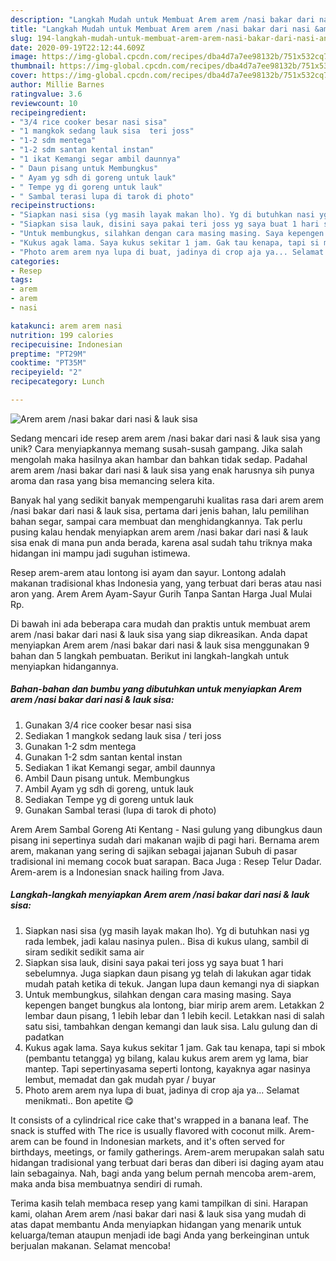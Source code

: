 ```yaml
---
description: "Langkah Mudah untuk Membuat Arem arem /nasi bakar dari nasi &amp;amp; lauk sisa Anti Gagal"
title: "Langkah Mudah untuk Membuat Arem arem /nasi bakar dari nasi &amp;amp; lauk sisa Anti Gagal"
slug: 194-langkah-mudah-untuk-membuat-arem-arem-nasi-bakar-dari-nasi-and-amp-lauk-sisa-anti-gagal
date: 2020-09-19T22:12:44.609Z
image: https://img-global.cpcdn.com/recipes/dba4d7a7ee98132b/751x532cq70/arem-arem-nasi-bakar-dari-nasi-lauk-sisa-foto-resep-utama.jpg
thumbnail: https://img-global.cpcdn.com/recipes/dba4d7a7ee98132b/751x532cq70/arem-arem-nasi-bakar-dari-nasi-lauk-sisa-foto-resep-utama.jpg
cover: https://img-global.cpcdn.com/recipes/dba4d7a7ee98132b/751x532cq70/arem-arem-nasi-bakar-dari-nasi-lauk-sisa-foto-resep-utama.jpg
author: Millie Barnes
ratingvalue: 3.6
reviewcount: 10
recipeingredient:
- "3/4 rice cooker besar nasi sisa"
- "1 mangkok sedang lauk sisa  teri joss"
- "1-2 sdm mentega"
- "1-2 sdm santan kental instan"
- "1 ikat Kemangi segar ambil daunnya"
- " Daun pisang untuk Membungkus"
- " Ayam yg sdh di goreng untuk lauk"
- " Tempe yg di goreng untuk lauk"
- " Sambal terasi lupa di tarok di photo"
recipeinstructions:
- "Siapkan nasi sisa (yg masih layak makan lho). Yg di butuhkan nasi yg rada lembek, jadi kalau nasinya pulen.. Bisa di kukus ulang, sambil di siram sedikit sedikit sama air"
- "Siapkan sisa lauk, disini saya pakai teri joss yg saya buat 1 hari sebelumnya. Juga siapkan daun pisang yg telah di lakukan agar tidak mudah patah ketika di tekuk. Jangan lupa daun kemangi nya di siapkan"
- "Untuk membungkus, silahkan dengan cara masing masing. Saya kepengen banget bungkus ala lontong, biar mirip arem arem. Letakkan 2 lembar daun pisang, 1 lebih lebar dan 1 lebih kecil. Letakkan nasi di salah satu sisi, tambahkan dengan kemangi dan lauk sisa. Lalu gulung dan di padatkan"
- "Kukus agak lama. Saya kukus sekitar 1 jam. Gak tau kenapa, tapi si mbok (pembantu tetangga) yg bilang, kalau kukus arem arem yg lama, biar mantep. Tapi sepertinyasama seperti lontong, kayaknya agar nasinya lembut, memadat dan gak mudah pyar / buyar"
- "Photo arem arem nya lupa di buat, jadinya di crop aja ya... Selamat menikmati.. Bon apetite 😋"
categories:
- Resep
tags:
- arem
- arem
- nasi

katakunci: arem arem nasi 
nutrition: 199 calories
recipecuisine: Indonesian
preptime: "PT29M"
cooktime: "PT35M"
recipeyield: "2"
recipecategory: Lunch

---
```



![Arem arem /nasi bakar dari nasi &amp; lauk sisa](https://img-global.cpcdn.com/recipes/dba4d7a7ee98132b/751x532cq70/arem-arem-nasi-bakar-dari-nasi-lauk-sisa-foto-resep-utama.jpg)

Sedang mencari ide resep arem arem /nasi bakar dari nasi &amp; lauk sisa yang unik? Cara menyiapkannya memang susah-susah gampang. Jika salah mengolah maka hasilnya akan hambar dan bahkan tidak sedap. Padahal arem arem /nasi bakar dari nasi &amp; lauk sisa yang enak harusnya sih punya aroma dan rasa yang bisa memancing selera kita.

Banyak hal yang sedikit banyak mempengaruhi kualitas rasa dari arem arem /nasi bakar dari nasi &amp; lauk sisa, pertama dari jenis bahan, lalu pemilihan bahan segar, sampai cara membuat dan menghidangkannya. Tak perlu pusing kalau hendak menyiapkan arem arem /nasi bakar dari nasi &amp; lauk sisa enak di mana pun anda berada, karena asal sudah tahu triknya maka hidangan ini mampu jadi suguhan istimewa.

Resep arem-arem atau lontong isi ayam dan sayur. Lontong adalah makanan tradisional khas Indonesia yang, yang terbuat dari beras atau nasi aron yang. Arem Arem Ayam-Sayur Gurih Tanpa Santan Harga Jual Mulai Rp.


Di bawah ini ada beberapa cara mudah dan praktis untuk membuat arem arem /nasi bakar dari nasi &amp; lauk sisa yang siap dikreasikan. Anda dapat menyiapkan Arem arem /nasi bakar dari nasi &amp; lauk sisa menggunakan 9 bahan dan 5 langkah pembuatan. Berikut ini langkah-langkah untuk menyiapkan hidangannya.

<!--inarticleads1-->

##### Bahan-bahan dan bumbu yang dibutuhkan untuk menyiapkan Arem arem /nasi bakar dari nasi &amp; lauk sisa:

1. Gunakan 3/4 rice cooker besar nasi sisa
1. Sediakan 1 mangkok sedang lauk sisa / teri joss
1. Gunakan 1-2 sdm mentega
1. Gunakan 1-2 sdm santan kental instan
1. Sediakan 1 ikat Kemangi segar, ambil daunnya
1. Ambil  Daun pisang untuk. Membungkus
1. Ambil  Ayam yg sdh di goreng, untuk lauk
1. Sediakan  Tempe yg di goreng untuk lauk
1. Gunakan  Sambal terasi (lupa di tarok di photo)


Arem Arem Sambal Goreng Ati Kentang - Nasi gulung yang dibungkus daun pisang ini sepertinya sudah dari makanan wajib di pagi hari. Bernama arem arem, makanan yang sering di sajikan sebagai jajanan Subuh di pasar tradisional ini memang cocok buat sarapan. Baca Juga : Resep Telur Dadar. Arem-arem is a Indonesian snack hailing from Java. 

<!--inarticleads2-->

##### Langkah-langkah menyiapkan Arem arem /nasi bakar dari nasi &amp; lauk sisa:

1. Siapkan nasi sisa (yg masih layak makan lho). Yg di butuhkan nasi yg rada lembek, jadi kalau nasinya pulen.. Bisa di kukus ulang, sambil di siram sedikit sedikit sama air
1. Siapkan sisa lauk, disini saya pakai teri joss yg saya buat 1 hari sebelumnya. Juga siapkan daun pisang yg telah di lakukan agar tidak mudah patah ketika di tekuk. Jangan lupa daun kemangi nya di siapkan
1. Untuk membungkus, silahkan dengan cara masing masing. Saya kepengen banget bungkus ala lontong, biar mirip arem arem. Letakkan 2 lembar daun pisang, 1 lebih lebar dan 1 lebih kecil. Letakkan nasi di salah satu sisi, tambahkan dengan kemangi dan lauk sisa. Lalu gulung dan di padatkan
1. Kukus agak lama. Saya kukus sekitar 1 jam. Gak tau kenapa, tapi si mbok (pembantu tetangga) yg bilang, kalau kukus arem arem yg lama, biar mantep. Tapi sepertinyasama seperti lontong, kayaknya agar nasinya lembut, memadat dan gak mudah pyar / buyar
1. Photo arem arem nya lupa di buat, jadinya di crop aja ya... Selamat menikmati.. Bon apetite 😋


It consists of a cylindrical rice cake that&#39;s wrapped in a banana leaf. The snack is stuffed with The rice is usually flavored with coconut milk. Arem-arem can be found in Indonesian markets, and it&#39;s often served for birthdays, meetings, or family gatherings. Arem-arem merupakan salah satu hidangan tradisional yang terbuat dari beras dan diberi isi daging ayam atau lain sebagainya. Nah, bagi anda yang belum pernah mencoba arem-arem, maka anda bisa membuatnya sendiri di rumah. 

Terima kasih telah membaca resep yang kami tampilkan di sini. Harapan kami, olahan Arem arem /nasi bakar dari nasi &amp; lauk sisa yang mudah di atas dapat membantu Anda menyiapkan hidangan yang menarik untuk keluarga/teman ataupun menjadi ide bagi Anda yang berkeinginan untuk berjualan makanan. Selamat mencoba!
